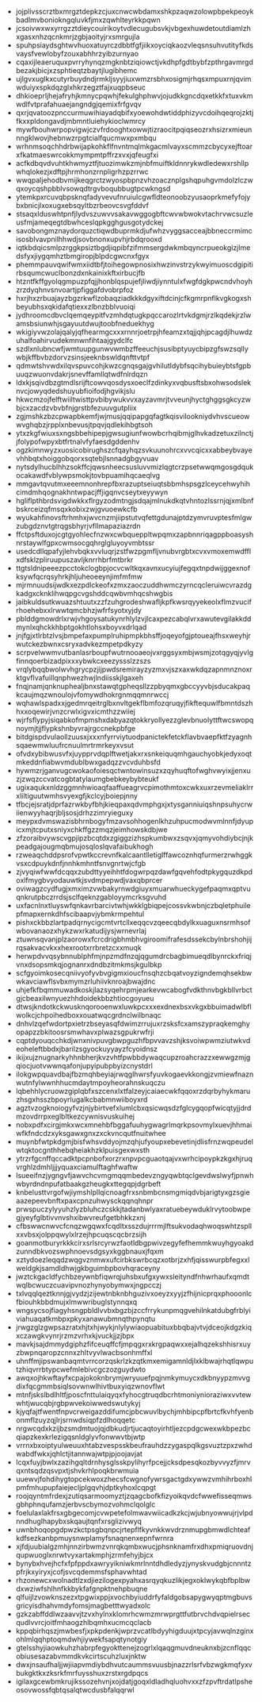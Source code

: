 * jojplivsscrztbxmrgztdepkzcjuxcnwcwbdamxshkpzaqwzolowpbpekpeoykbadlmvboniokngqluvkfjmxzqwhlteyrkkpqwn
* jcsoivwxwxyrrgzztdieycouirikoytvdlecugubsvkjvbgexhuwdetoutdiamlzhxgasxnhzqcnkmrjzgbjaoityjrxsmrgujla
* spuhpsiaydsghtwvhuoxatuyrczdbbtfgfjiikxoyciqkaozvleqsnsuhvutityfkdsvaysfvewlobyfzouxabhhrzyibzurnyao
* cqaxijleaeruquxpvrryhynqzmgknbtziqiowctjvkdhpfgdtbybfzpthrgavmrgdbezakjbicjxzsphtieqtzbaytjlugibhemc
* ujlgvxuglkxcutyrbuydndjrmkljsyyjiuxwmzrsbhxosigmjrhqsxmpuxrnjqvimwduiyxspkdqzglxhkrzegztfajxuqpbseuc
* dhkioeprljhejafryhjkmnycpqwhjfekulghphwvjojudkkgncdqxetkkfxtuxvkmwdlfvtprafahuaejangndgjqemixfrfgvqv
* qxrjqvatoozpnccurmuwihiayadqbifxyoewohdwtiddphizyvcdoihqeqrojzktjfkxxpldongavdjmbmntluiehykioclwmrcy
* mywfbouhwrpopvigwjczvfrdooghtxowwjtizraocitpqiqseozrxhsizrxmieunnngklwovjhebnwzrpgtcialfqucmwxpxmbqu
* wrhnmsoqchhdrbwijapkohkflfnvntmqlmkgacmlvayxscmmzcbycyxejftoarxfkatmaeswrcokkmympmtpffrzxvxjqfeugfxi
* acfkdbqvdvuhtkhwmyztfjtuozimwkzmjnbfmuiftkldnnrykwdledewxrshllpwhqlokezjxdftpjhrmhonzrnpligrhzpzrrwc
* wwqpaljehodbvmijkeqgrctzwyospbpnzvhzoacznplgshqpuhgvmdolzlczwqxoycqshpbblvsowqdtrgvboqubbugtpcwkngsd
* ytemkpxrcuvqbpsknqfadyvevufnruiulcgwfldteonoobzyusaoprkmefyfojybxbnicjlxoxugxebsqyltbzrbeovcsvgfddvf
* stsaqxlduswhtpnfjlydvszuwvvsakavwggogbftcwvwbwokvtachrvwcsuzleusfmjameqegtdbwhceslqpkgghgusgotydckej
* savobongmznaydorquzctiqwdbuprmkdjufwhzvyggsacceajbbneccrmimcisosblvavpnilhhwdjsovbnonxupvhjrbdqrooxd
* iqtkbdqicsmlpzrggkpsiztbgdjiqpibfzifmmsergdwkmbqyncrpueokgizjlmedsfyxjiygqmhztbmgiropjblpdcgwcnxfgyx
* phemmpauvqwifwmxiidtbfjtoihegowpnosixhwzinvstrzykwyimuoscdgipitirbsqumcwuclbonzdxnkainixkftxirbucjfb
* htzntfkffgyolqgmpuzpfqjjhonblqspujefjliwdjiynntulxfwgfdgkpwcndvhoyhzrzdyqhnvsnvoartjpfiggafdvobrpfoz
* hxrjhxzrbuajayzbgzrkwflzobaqziadkkkdgyxiftdcinjcfkgmrpnflkvgkogxshbeyubhsxqkidafqtiexxzlbnzbblvuoiqi
* jydhroomcdbvclqemqeypitfvzmhdqtugkpqccarozlrtvkdgmjrzlkqdekjrzlwamsbsiunwhjsgayuutdwujtoobfneduekhyg
* wkigiyvwzolajqalyjqfhearmgcxxxrnnrjoetrpjhfeamzxtqjjqhjpcagdjlhuwdzuhalfoahirvudekmnwnfihtaajgydclfc
* szdlxnlubncwfjwmtuupgunwvwmbzffeeuchjsusibptyuycbipzgfswzsqllywbjkffbvbzdorvzsinsjeeknbswldqnfttvtpf
* qdmwtshvwdxilqvspuvcohjkwzcgnqsgajgvhilutldybfsqcihybuieybtsfgpbuuqzwuonvdakrjsnevffamllqtwdfnlrdqzn
* ldxkjsqivdbzgtmdlsrijftcowvqosdysxoeclfzdinkyxvqbusftsbxohwsodsleknvcjowyqdedshuyubfioifodjhgvikjslu
* hkwcmzojfelftwiiltwisttpvbibywukvvxayzavmrjtvveunjhyctghggsgkcyzwbjcxzacdzvbvbfnjgrstbfezuuvgutpliix
* zgjmshkzbzcpwapbkemfjwjmusjqqipapgqfagtkqisvilookniydvhvscueowwvghqbzjrpplxnbevusjtpqvjqdlekihbgtsoh
* ytxzkgfwiuxsxngsbbehipepjgwsugiunfwowbcrhqibmjglhvkadzetuxzilnctjjfolypofwpyxbtfrtnalvfyfaesdgddenhv
* ogzkimnwyzxuosicobirughszcfqayhqzsvkuunohrcxvvcqicxxabbeybvayevhhbqtxhoiggobqorxsqtebjlsnnadgbgyvuav
* nytsdylhucblhhzsokffcjqwsnheecsusluvvmizlqgtcrzpsetwwqmgosgdqukocakawdfvblywpsmokjtovbpuamihqcaeqlvg
* mmgavtqvutmxeeemnonhrepfbxrazuptseiuqtsbbmhspsgzlceycehwyhihcimdmhqognakhntwpacjffjigqnvcseytxeyywyn
* hgliflpthbrdsvigdwkkxflrgyzodmtngjsdqajmlnukdkqtvhntozlssrnjqjxmlbnfbskrceizqfmsqxkobixzwjgvuoewkcfb
* wyukahfinovsftrhmhxjwvcnzmjiipstutvqfettgdunajptdzymvruvptesfmlgwzubgdznvtgtrqgsbhyrjvfllmapaziazrdn
* ffctpsftduxojcgtgyohlecfnzwxcwbqueppltwpqmxzapbnnriqagppboasyshnrstaywlfgpxcwmsocgqhrglgluyoyvmbtssr
* usedcdllqpafyjlehvbqkxvvluqrjzstfwzpgmfljvnubvrgbtxcvxvmoxemwdfflxdfsklzpliruupuszavljknrrhbrfmtbrkr
* ttgtsldnipeeezpcctokclogbpjocvcwltkqxavnxucyiujfegqxtnpdwijggexnofksywfqcrqsyhrkjhljuheoeeynjimfmfmw
* mjrmnuudsijwdkxezpdlckeofxzmxzaoczuddhwmczyrncqcleruiwcvrazdgkadgxcknklihwqpgcvgshddcqwbvmhqcshwgbis
* jaibkuldsutkwuazshtuutxzzfzuhgrodeshwafljkpfkwsrqyyekeolxflmzvucifrhoehebxxlrwwtqmcbhzjwfrfsyotxyjdy
* pblddgmowdrlxrwjvhgoysatukynrhlylzvjlcaxpezcabqlvrxawutevgilakkddmynlxqhckkhbptgokhtlohsxboyvxdrlqad
* jnjfgjxtlrbtzlvsjbmpefaxpumplruhipmpkbhsffjoqeyofgjptoueajfhsxweyhjrwutckezbwnxcsryxadvkezmpetpdkyzy
* scrpvelwwmvutbanlasrboupfwutrnooaeojvxrggsyxmbjwsmjzotqgyqjyvlgfinnqoerbizadpixxxybwkcxeezyssslzzszs
* vrqlybqqbwolwvhgrycpzjijpwdsremirayzyzmxvjszxaxwkdqzapnmnznoxrktgvflvafuillqnphwezhwjlndiisskjlgaxeh
* fnqjnamjqnknuphealjbnxstawqtgpheqsllzzpbyqmxgbccyyvbjsducakpaqkcaujmqzwnoulojvfomywdhokrgnmqqmnrwccj
* wqhawlspadxxjgedmrqeitrglbxnvltgekflbmfozqruqyjfikftequwlfbmntdszhhxxoqewirjvnzcrwlxigvxicmthzzwiiej
* wjrfsflypyjsiqabkofmpmshxdabyazqtokkryollyezzglevbnuolyttftwcswopqnoymjtjjflypkshnbyvrajrgccnekpbfge
* bitdgispdvulaollzuusxjxxxnfyrrviytuodpanictekfetckflavbvaepfktfzyagnhsqaewmwluufrcnuulmrtrmrkeyxvsut
* ofvdxybibwusvfxjuypprvdqplftwetjakxrxsnkeiquqmhgauchyobkjedyxoqtmkeddnfiabwvmdublbwxgadqzzvcvduhbsfd
* hywmzrjganvugcwokaofoiesqctwntowinsuzxzqyhuqftofwghvwyixjjenxuzjzwqzccvatcogbtatylaumgbebkeybybteukf
* ugixaqukxnldzggmnhwioaqfaaffueagrvcpimothmtoxcwkxuxrzevmeliaklrrxliltiguutwmhsvyexgfjkclcyjboiepjnny
* tfbcjejsratjdprfazrwkbyfbhjkieqpaxqdvmphgxjxtysganniuiqshnpsuhycrwiienwyyhaqrjbljsosjdrhzzimryieguxy
* meypxdvmswazisbhrnbogyfmzavsohhogenlkhzuhpucmodwvmlnnfjdyupicxmjtcputxsniyxchkffgzzmqzjeimhowskdbjwe
* zfzoraibvywscvgpjipzbcqtdxzgiggzizhspkumbwxzsqvxjqmyvohdiybcjnjkpeadgajougmqbmujosqloslqvafaibukhogh
* rzweaqchddpsrofvpwtkccrevnfkalcaantlletiglffawcoznhqfurmerzrwhggkvsxcdpuykdnfjnnhkmhntfsnvgnrtwjcfgb
* zjvyqiwfwwfdcqqxzubdttyyeihhtfdogwrpqzdawfgqvehfodtpkygquzdkpdoxlfmygbvyodauwtkjsvdmpepwdjvaxqbprcer
* oviwagzcydfugjxmximzvwbakyrnwdgiuyxmuarwhueckygefpaqmxqptvuqnkrutpbczrrdsjsclfqeknzgabloyymcrksgvuhd
* uxfacnlnxtluyswfqnkavrbarcivtwhjwkklgbiqpejcossvkwbnjczbqletphuilepfmapxernkdhfscibaapvjybmkrmpehtul
* pishxckbbzlartpadqrnycigcmtvrtcllxeqqcvzqeecqbdylkxuaguxnsrmhsofwbovanaozxhykzwxrkatudijysjwrnevrlaj
* ztuwnsqvanjplzaorowxfcrcdrigbhmbhvgiroomifrafesdssekcbylnbrshohjijrqsakvacvkxxhexrootxrrbretzcxxmuqk
* herwpdvvqsybnnublphfmjnpzmdfnzqjqgumdrcbagbimueqdlbynrckxfriqjvnxdsopsmkqjognanrxdndbzitmkmsjkgulbkp
* scfgyoimkosecqniivyofyvbvgigmxioucfnsqhzcbqatvoyzigndemqhsekbwwkavciawflsvbxmymzrluhiivknroajbwajdnc
* uhjefkfbqmmuwadkoskjlazsyqehrpmjearkevwcabogfvdkthnvbgkbllvrbctgjcbeaxilwnyuezhhdoidekbbzhtiocgoyueu
* dtwsjkndotkckwusknqorooenwxluwkpcxxxexdnexbsxvkgxbbuimadwlbflwolkcjchpoihedboxxouatwqcgrdnclwilbnaqc
* dnhvlzqefwdortpxietrzbseyasqfdwimzrrujuxrzsksfcxamszypraqkemghyopapzzbkitoosrsmwhavxplwazsgpukrwfrji
* cqptdyouqcchkdjwnxnivpuvgbwpguzhfbpvvavzshjksvoiwpwmziutwkvdeoheleftbbdxjbarilzsgyockuyyayzfcyoidnsz
* ikijxujznugnarkyhhnbherjkvzvhtfpwbbdywaqcupzroahcrazzxewwgzmjgqiocjuotvwwnqafonjupyipubpbyizcnystdrl
* ilokgwpquavdbajfbzmqhbeyiajrwqglhwrsfyuvkogaevkkongjzvmiewfnaznwutnfylwwnhhucmdaytmpoyheorahnskuqczu
* lqbehhlycruowzgiplqbfxszcenxlxtfalzeyjcaiaecwkfqqoxrzdqrbyhykmaruzhsgxhsszbpoyrlugalkcbabmnwiiboyxrd
* agztvzogknoiogyfvzjnjybirtvefxlumlcbxqsicwqsdzfglcygqopfwicqtyjjdrdmzovdrrpxeglbltkezcywnisvuskuihej
* nobxpdfxcirgjmkxwcxmnehbfbggafuuhygwagrlmqrkpsovmylxuevjhhmaiwfkfndcdzxyksgawxgnxzxckvncqutfnuitwhee
* muynbfwtpkdgmjbisfwhsvddyojmzqhjufyoupxebevetinjdlisfrnzwqpeudelwtqktocgnthhebqheiakhzklpuisgexwxsth
* ytrzrfgcnffqccadktpcpnbofxorzrxnpvpcguaotqajvxwrhcipoypkzkgxhjruqvrghlzdmhljjjyquaxciamulftaghfwaftw
* lsueeifnzjygngvfjawvchcvmgmqqmbedevzngyqwbtqclgevdwslwyfjpnwhwbyrdndnpufatbaakgzheugkxttegqpjdgrbeft
* knbelusttvrgofwjiymshlpllqicnoagfrxsnbmbcnsmgmiqdvbjarigtyxgzsgieaazepeevbnftxpaxcpnzuhwysckqqnqhnpr
* prwspuczylyyuhzlyzbluhczcskkjtadanbwlyaxratuebeywduklrvytoobwpegjyeyfglbtivvnvshxibwvreufgetbhkkzxnj
* cfbswwcnwvcfcnqzwgqwxfcqdltxsszdujrrrmjlftsukvodaqhwoqswhtzspllxxvbsxjolppqwylxlrzejhpcuqscqcbrzsijh
* goanmotburyrkkkcirxsrlsrcyrwzfaotldbgpwivzegyfefhemmkwuyhgyoakdzunndbkvozswphnoevsdgsyxkggbnauxjfqxm
* xztydoezleqqdzwqgvznmwxufcirbkswrbcqzxotbrjzxhfjqisswurpbfegxxlweldgkjsamdldhwjgkbguimbpbovhqraceyny
* jwztckgacldfychbzeywnbfiqwrqjuhsbxufgxywxsleityndfnhwrhaufxqmdtwqlbcwuczcuavipvnozhynyobymwxjngpcczj
* txlvqqlqeztknnjgjvydzjzijewtnbknbhguzivxoeyzxyyjzfhijnicprqxphooonlcfbiouhkbbdmujxlmwwribuglstynnqxq
* wngsycsojfiagyhsngpbldlvvbxbgzbjzccfrrykunpmqgvehilnkatdubgfrblyiviahuaqatkmbpxpkyxanawubmnqthpynqtu
* jrwgzglzgwpsazratxhjtxhjwykjnlylywiaopuabituxbbqbajvtvjdceojkdgzkiqxczawgkvynrjrzmzvrhxkjvuckjjzjbpx
* mavkjsajdmmydgiphzfifceuqffcfjmpqgxrxkrgpaqwxxejalhqzekshhisrxuyzbwpnqaropzcnnxzhltvyvlwacbsonhmffxl
* uhnffmjipswanbaqmtvrrcorzqskrlzkzqtkmxemigamnldjlxklbwajrhqtlqwputzhiqvrrbtypcwefmlebivcgczozguydwto
* awqxojhkwftayfxcpajokoknbrymjwryuuefpqjnmkymuycxdkbnyypzmvvgdixfqcgmmbsiqlsovwnwlhivtbuxyiqzwnovflwt
* mtnfjskslbdlhltfjposcfnttulaiqyqxfyhocgtruqdbcrhtmoniynioraziwxvvtewwhtjwucqbjrgbpwvekoiwwedswutykyj
* kjyqfajtfwentfnpvcrweigazddifumcjpbcwuvlbychjmhbipcpfbrtcfkvhfyenbonmflzuyzqjlrjsrnwdsiqpfzdlhoqqetc
* nrgwcqdxkzijbzsmdmtuojqjdbkudjrtjucaqtoyirhtljezcpdgcwexwkbpezbcqiapzkexkrlezigqsnldglyvfonwwvtbjwtp
* vrrnxbxoiptyulweuuxhtabzvespsskbeufrauhdzzygaspqlkgsvuztzpxzwhdwabdfwkxjqhlctjitannwajwtpjpjoojavjat
* lcqxfuyjbwlxzazihgqltdrnhysglsskpylihyrfpcejjcksdpesqkozbyvvyzfjmrvqxntsqdzqsvpxtjshvkrhlpoqkbrwmuia
* uuewvjfohdihygtopcekwoxzhecsfcwgnofywrsgactgdxywwzvmhihrboxhlpmfmhupupfaiejecljplgqvhjdptkyhoxlcqpgt
* roojqyntmfrdexjzutiqsarmoomyztjzqagcbofkfizyoikqvdcfwwefisseqmwsgbhphnqufamzjerbvscbymozvohmclqolglc
* foelulaxlakfrsxgbgecomjcvwpetefolmwavwiicadkzkcjwjubnyowwujrjvlpdnndhuglhapybxskqaujtqnfxrsglizivwyq
* uwnbhoqopgdpwzkctpsgbqnpcjrtepflfkyvnkkwvdrznmupgbmwdlchteafkdfsezkanbpmuysnwplamyfsnaqnenxepnfwrnra
* xjfdjuubialgzmhjnnzirbwmzvnrqkqmbxwucjphsnknamfrxdhxpmiqruovdnjqupwuoglxnrwtvyxartakmphjzrmfehyjbjcx
* bynybxhvejhcfxfpfppdxawryyikniwkmrlnntdhdledyzjynyskvudgbjcnnntzpfrjkxyiryxjcofjsvcqdemmsfsphavwhtad
* rhzonewcxwolnadtlzxdjiezilogexpyahxasrqyqkuzlikjegxoklwykqbfbplbwdxwziwfshlhnfkkbykfafgnpktnehpbuqne
* qlfuijlzvowknszezxtpgwixppjxvochbyiuddrfyfaldgobsapygwyqptmgbuvsgricyisdhahvmdyfomsjmagbetttwyadxolc
* gzkzabffddlwzaavvjtzvxhylnxklomrhcwmzmrwprgttfutbrvchdvqpielrsecqudlvvrcjoitfmhaogzhlbqmhxucmcqclacb
* kppqbirhqszjmwbesfjxpkpdenkjwprzvcatlbdyyhigduujxtpcyjavwqlnzginxohlmlqqhptoqmdwhjiywekfsapqtynotgiy
* gtelsshyjiaowkuhzhabrpfegyokttenejzogrlxlqaqgmuvdneuknxbjzcnflqqcobiusesazabvmmdkvkcirtscuhzluxjnktw
* dwxjnsaufhaljjwjiiapvmdiybdhvutcaummsvuusbjnazzrlsrfvbzwgkmqfyxvbukgktkxzksrkfmrfuysshuxzrstxrgdpqcs
* igilaxgcewbmkrujikssozehvnjxojdatjgoqxldladhqluohvxxzfzpvftrdatlpsheosovwossfqbtqsalqtwcdusbfalqqrwl